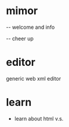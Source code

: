 # mimor

<cover> -- welcome and info

<ending> -- cheer up

# editor

generic web xml editor

# learn

- learn about html <span> v.s. <div>
